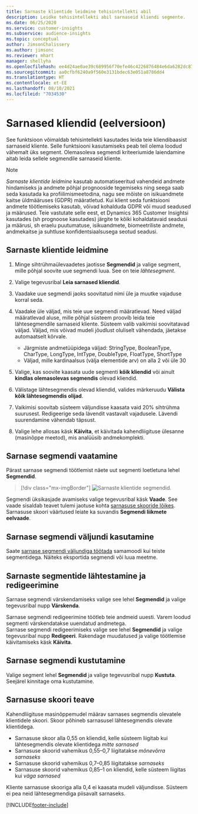 ```yaml
---
title: Sarnaste klientide leidmine tehisintellekti abil
description: Leidke tehisintellekti abil sarnaseid kliendi segmente.
ms.date: 06/25/2020
ms.service: customer-insights
ms.subservice: audience-insights
ms.topic: conceptual
author: JimsonChalissery
ms.author: jimsonc
ms.reviewer: mhart
manager: shellyha
ms.openlocfilehash: ee4d24ae0ae39c689956f70efe46c4226876484e6da6282dc874cec37bd287e2
ms.sourcegitcommit: aa0cfbf6240a9f560e3131bdec63e051a8786dd4
ms.translationtype: HT
ms.contentlocale: et-EE
ms.lasthandoff: 08/10/2021
ms.locfileid: "7034530"
---
```

# <a name="similar-customers-preview"></a>Sarnased kliendid (eelversioon)

See funktsioon võimaldab tehisintellekti kasutades leida teie kliendibaasist sarnaseid kliente. Selle funktsiooni kasutamiseks peab teil olema loodud vähemalt üks segment. Olemasoleva segmendi kriteeriumide laiendamine aitab leida sellele segmendile sarnaseid kliente.

> [!NOTE]
> *Sarnaste klientide leidmine* kasutab automatiseeritud vahendeid andmete hindamiseks ja andmete põhjal prognooside tegemiseks ning seega saab seda kasutada ka profiilimismeetodina, nagu see mõiste on isikuandmete kaitse üldmääruses (GDPR) määratletud. Kui klient seda funktsiooni andmete töötlemiseks kasutab, võivad kohalduda GDPR või muud seadused ja määrused. Teie vastutate selle eest, et Dynamics 365 Customer Insightsi kasutades (sh prognoose kasutades) järgite te kõiki kohaldatavaid seadusi ja määrusi, sh eraelu puutumatuse, isikuandmete, biomeetriliste andmete, andmekaitse ja suhtluse konfidentsiaalsusega seotud seadusi.

## <a name="finding-similar-customers"></a>Sarnaste klientide leidmine

1. Minge sihtrühmaülevaadetes jaotisse **Segmendid** ja valige segment, mille põhjal soovite uue segmendi luua. See on teie *lähtesegment*.

1. Valige tegevusribal **Leia sarnased kliendid**.

1. Vaadake uue segmendi jaoks soovitatud nimi üle ja muutke vajaduse korral seda.

1. Vaadake üle väljad, mis teie uue segmendi määratlevad. Need väljad määratlevad aluse, mille põhjal süsteem proovib leida teie lähtesegmendile sarnaseid kliente. Süsteem valib vaikimisi soovitatavad väljad.
  Väljad, mis võivad mudeli jõudlust oluliselt vähendada, jäetakse automaatselt kõrvale.
  
   - Järgmiste andmetüüpidega väljad: StringType, BooleanType, CharType, LongType, IntType, DoubleType, FloatType, ShortType
   - Väljad, mille kardinaalsus (välja elementide arv) on alla 2 või üle 30

1. Valige, kas soovite kaasata uude segmenti **kõik kliendid** või ainult **kindlas olemasolevas segmendis** olevad kliendid.

1. Välistage lähtesegmendis olevad kliendid, valides märkeruudu **Välista kõik lähtesegmendis olijad**.

1. Vaikimisi soovitab süsteem väljundisse kaasata vaid 20% sihtrühma suurusest. Redigeerige seda lävendit vastavalt vajadusele. Lävendi suurendamine vähendab täpsust.

1. Valige lehe allosas käsk **Käivita**, et käivitada kahendliigituse ülesanne (masinõppe meetod), mis analüüsib andmekomplekti.

## <a name="view-the-similar-segment"></a>Sarnase segmendi vaatamine

Pärast sarnase segmendi töötlemist näete uut segmenti loetletuna lehel **Segmendid**.

> [!div class="mx-imgBorder"]
> ![Sarnaste klientide segmendid.](media/expanded-segment.png "Sarnaste klientide segmendid")

Segmendi üksikasjade avamiseks valige tegevusribal käsk **Vaade**. See vaade sisaldab teavet tulemi jaotuse kohta [sarnasuse skooride lõikes](#about-similarity-scores). Sarnasuse skoori väärtused leiate ka suvandis **Segmendi liikmete eelvaade**.

## <a name="use-the-output-of-a-similar-segment"></a>Sarnase segmendi väljundi kasutamine

Saate [sarnase segmendi väljundiga töötada](segments.md) samamoodi kui teiste segmentidega. Näiteks eksportida segmendi või luua meetme.

## <a name="refresh-and-edit-a-similar-segment"></a>Sarnaste segmentide lähtestamine ja redigeerimine

Sarnase segmendi värskendamiseks valige see lehel **Segmendid** ja valige tegevusribal nupp **Värskenda**.

Sarnase segmendi redigeerimine töötleb teie andmeid uuesti. Varem loodud segmenti värskendatakse uuendatud andmetega.    
Sarnase segmendi redigeerimiseks valige see lehel **Segmendid** ja valige tegevusribal nupp **Redigeeri**. Rakendage muudatused ja valige töötlemise käivitamiseks käsk **Käivita**.

## <a name="delete-a-similar-segment"></a>Sarnase segmendi kustutamine

Valige segment lehel **Segmendid** ja valige tegevusribal nupp **Kustuta**. Seejärel kinnitage oma kustutamine.

## <a name="about-similarity-scores"></a>Sarnasuse skoori teave

Kahendliigituse masinõppemudel määrav sarnases segmendis olevatele klientidele skoori. Skoor põhineb sarnasusel lähtesegmendis olevate klientidega.

- Sarnasuse skoor alla 0,55 on kliendid, kelle süsteem liigitab kui lähtesegmendis olevate klientidega *mitte sarnased*
- Sarnasuse skoorid vahemikus 0,55–0,7 liigitatakse *mõnevõrra sarnaseks*
- Sarnasuse skoorid vahemikus 0,7–0,85 liigitatakse *sarnaseks*
- Sarnasuse skoorid vahemikus 0,85–1 on kliendid, kelle süsteem liigitas kui *väga sarnased*

Kliente sarnasuse skooriga alla 0,4 ei kaasata mudeli väljundisse. Süsteem ei pea neid lähtesegmendiga piisavalt sarnaseks.


[!INCLUDE[footer-include](../includes/footer-banner.md)]